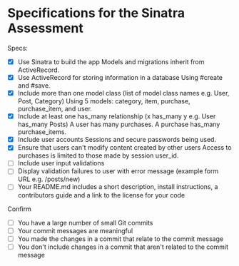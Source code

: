 # Specifications for the Sinatra Assessment

Specs:
- [x] Use Sinatra to build the app
      Models and migrations inherit from ActiveRecord.
- [x] Use ActiveRecord for storing information in a database
      Using #create and #save.
- [x] Include more than one model class (list of model class names e.g. User, Post, Category)
      Using 5 models: category, item, purchase, purchase_item, and user.
- [x] Include at least one has_many relationship (x has_many y e.g. User has_many Posts)
      A user has many purchases. A purchase has_many purchase_items.
- [x] Include user accounts
      Sessions and secure passwords being used.
- [x] Ensure that users can't modify content created by other users
      Access to purchases is limited to those made by session user_id.
- [ ] Include user input validations
- [ ] Display validation failures to user with error message (example form URL e.g. /posts/new)
- [ ] Your README.md includes a short description, install instructions, a contributors guide and a link to the license for your code

Confirm
- [ ] You have a large number of small Git commits
- [ ] Your commit messages are meaningful
- [ ] You made the changes in a commit that relate to the commit message
- [ ] You don't include changes in a commit that aren't related to the commit message
